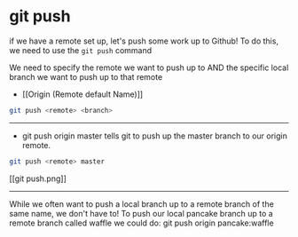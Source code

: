 # git push

if we have a remote set up, let's push some work up to Github! To do this, we need to use the `git push` command

We need to specify the remote we want to push up to AND the specific local branch we want to push up to that remote

- [[Origin (Remote default Name)]]

```bash
git push <remote> <branch>
```

---

- git push origin master tells git to push up the master branch to our origin remote.

```bash
git push <remote> master
```

[[git push.png]]

---


While we often want to push a local branch up to a remote branch of the same name, we don't have to! To push our local pancake branch up to a remote branch called waffle we could do: git push origin pancake:waffle